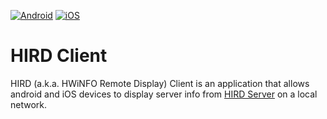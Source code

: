 [![Android](https://github.com/clicksrv/Apps.HIRD.Client/actions/workflows/android.yml/badge.svg)](https://github.com/clicksrv/Apps.HIRD.Client/actions/workflows/android.yml) [![iOS](https://github.com/clicksrv/Apps.HIRD.Client/actions/workflows/ios.yml/badge.svg)](https://github.com/clicksrv/Apps.HIRD.Client/actions/workflows/ios.yml)

# HIRD Client
HIRD (a.k.a. HWiNFO Remote Display) Client is an application that allows android and iOS devices to display server info from [HIRD Server](https://github.com/clicksrv/Apps.HIRD.Server/releases/) on a local network.

